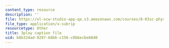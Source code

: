 ```yaml
---
content_type: resource
description: ''
file: https://ol-ocw-studio-app-qa.s3.amazonaws.com/courses/8-03sc-physics-iii-vibrations-and-waves-fall-2016/b8b324ad929768b6c156c8b6ecbe68d0_4ysFC9vd3GE.srt
file_type: application/x-subrip
resourcetype: Other
title: 3play caption file
uid: b8b324ad-9297-68b6-c156-c8b6ecbe68d0
---
```

